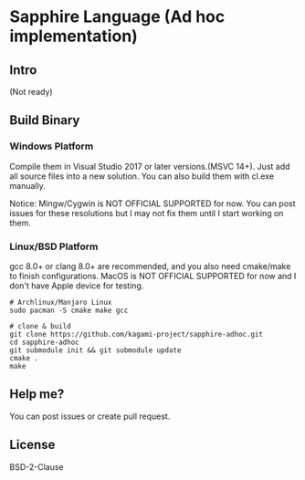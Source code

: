 # Sapphire Language (Ad hoc implementation)

## Intro
(Not ready)

## Build Binary
### Windows Platform
Compile them in Visual Studio 2017 or later versions.(MSVC 14+).
Just add all source files into a new solution. You can also build them with cl.exe manually.

Notice: Mingw/Cygwin is NOT OFFICIAL SUPPORTED for now. You can post issues for these resolutions but I may not fix 
them until I start working on them.

### Linux/BSD Platform
gcc 8.0+ or clang 8.0+ are recommended, and you also need cmake/make to finish configurations.
MacOS is NOT OFFICIAL SUPPORTED for now and I don't have Apple device for testing.

```
# Archlinux/Manjaro Linux
sudo pacman -S cmake make gcc

# clone & build
git clone https://github.com/kagami-project/sapphire-adhoc.git
cd sapphire-adhoc
git submodule init && git submodule update
cmake .
make
```
## Help me?
You can post issues or create pull request. 

## License
BSD-2-Clause
